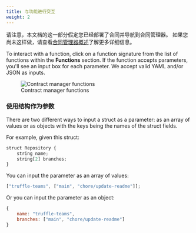 ```yaml
---
title: 与功能进行交互
weight: 2
---
```


请注意，本文档的这一部分假定您已经部署了合同并导航到合同管理器。
如果您尚未这样做，请查看[合同管理器概述](/docs/teams/contract-manager/contract-manager-overview)了解更多详细信息。

To interact with a function, click on a function signature from the list of functions within the **Functions** section.
If the function accepts parameters, you'll see an input box for each parameter.
We accept valid YAML and/or JSON as inputs.

<figure class="screenshot">
  <img class="img-fluid" src="/img/docs/teams/contract-manager-02.png" title="Contract manager functions" alt="Contract manager functions" />
  <figcaption class="text-center">Contract manager functions</figcaption>
</figure>

### 使用结构作为参数

There are two different ways to input a struct as a parameter: as an array of values or as objects with the keys being the names of the struct fields.

For example, given this struct:

```javascript
struct Repository {
    string name;
    string[2] branches;
}
```

You can input the parameter as an array of values:

```javascript
["truffle-teams", ["main", "chore/update-readme"]];
```

Or you can input the parameter as an object:

```javascript
{
    name: "truffle-teams",
    branches: ["main", "chore/update-readme"]
}
```
